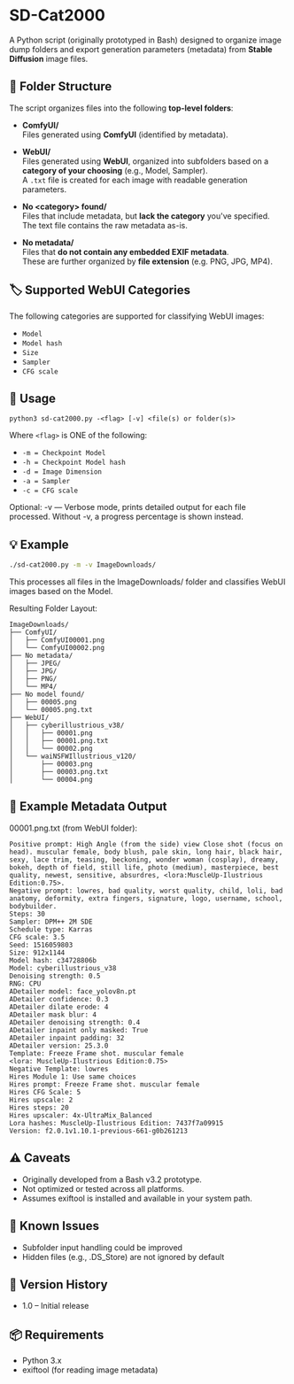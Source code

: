 # SD-Cat2000

A Python script (originally prototyped in Bash) designed to organize image dump folders and export generation parameters (metadata) from **Stable Diffusion** image files.

## 📁 Folder Structure

The script organizes files into the following **top-level folders**:

- **ComfyUI/**  
  Files generated using **ComfyUI** (identified by metadata).

- **WebUI/**  
  Files generated using **WebUI**, organized into subfolders based on a **category of your choosing** (e.g., Model, Sampler).  
  A `.txt` file is created for each image with readable generation parameters.

- **No \<category\> found/**  
  Files that include metadata, but **lack the category** you've specified.  
  The text file contains the raw metadata as-is.

- **No metadata/**  
  Files that **do not contain any embedded EXIF metadata**.  
  These are further organized by **file extension** (e.g. PNG, JPG, MP4).

## 🏷 Supported WebUI Categories

The following categories are supported for classifying WebUI images:

- `Model`
- `Model hash`
- `Size`
- `Sampler`
- `CFG scale`

## 🧰 Usage

```
python3 sd-cat2000.py -<flag> [-v] <file(s) or folder(s)>
```

Where `<flag>` is ONE of the following:
- `-m = Checkpoint Model`
- `-h = Checkpoint Model hash`
- `-d = Image Dimension`
- `-a = Sampler`
- `-c = CFG scale`

Optional:
-v — Verbose mode, prints detailed output for each file processed.
Without -v, a progress percentage is shown instead.


## 💡 Example

```bash
./sd-cat2000.py -m -v ImageDownloads/
```
This processes all files in the ImageDownloads/ folder and classifies WebUI images based on the Model.

Resulting Folder Layout:

```
ImageDownloads/
├── ComfyUI/
│   ├── ComfyUI00001.png
│   └── ComfyUI00002.png
├── No metadata/
│   ├── JPEG/
│   ├── JPG/
│   ├── PNG/
│   └── MP4/
├── No model found/
│   ├── 00005.png
│   └── 00005.png.txt
├── WebUI/
│   ├── cyberillustrious_v38/
│   │   ├── 00001.png
│   │   ├── 00001.png.txt
│   │   └── 00002.png
│   └── waiNSFWIllustrious_v120/
│       ├── 00003.png
│       ├── 00003.png.txt
│       └── 00004.png
```

## 📝 Example Metadata Output

00001.png.txt (from WebUI folder):
```
Positive prompt: High Angle (from the side) view Close shot (focus on head). muscular female, body blush, pale skin, long hair, black hair, sexy, lace trim, teasing, beckoning, wonder woman (cosplay), dreamy, bokeh, depth of field, still life, photo (medium), masterpiece, best quality, newest, sensitive, absurdres, <lora:MuscleUp-Ilustrious Edition:0.75>.
Negative prompt: lowres, bad quality, worst quality, child, loli, bad anatomy, deformity, extra fingers, signature, logo, username, school, bodybuilder.
Steps: 30
Sampler: DPM++ 2M SDE
Schedule type: Karras
CFG scale: 3.5
Seed: 1516059803
Size: 912x1144
Model hash: c34728806b
Model: cyberillustrious_v38
Denoising strength: 0.5
RNG: CPU
ADetailer model: face_yolov8n.pt
ADetailer confidence: 0.3
ADetailer dilate erode: 4
ADetailer mask blur: 4
ADetailer denoising strength: 0.4
ADetailer inpaint only masked: True
ADetailer inpaint padding: 32
ADetailer version: 25.3.0
Template: Freeze Frame shot. muscular female
<lora: MuscleUp-Ilustrious Edition:0.75>
Negative Template: lowres
Hires Module 1: Use same choices
Hires prompt: Freeze Frame shot. muscular female
Hires CFG Scale: 5
Hires upscale: 2
Hires steps: 20
Hires upscaler: 4x-UltraMix_Balanced
Lora hashes: MuscleUp-Ilustrious Edition: 7437f7a09915
Version: f2.0.1v1.10.1-previous-661-g0b261213
```

## ⚠️ Caveats

- Originally developed from a Bash v3.2 prototype.
- Not optimized or tested across all platforms.
- Assumes exiftool is installed and available in your system path.

## 🐞 Known Issues

- Subfolder input handling could be improved
- Hidden files (e.g., .DS_Store) are not ignored by default

## 📜 Version History

- 1.0 – Initial release

## 📦 Requirements

- Python 3.x
- exiftool (for reading image metadata)

